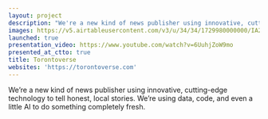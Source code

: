 ```yaml
---
layout: project
description: "We're a new kind of news publisher using innovative, cutting-edge technology to tell honest, local stories. We'e using data, code, and even a little AI to do something completely fresh."
images: https://v5.airtableusercontent.com/v3/u/34/34/1729980000000/IA2yFwnVocIu63aANX4xUg/zw712mAsVoyIhi6BRlAPnxAxh1luKiYr4Zsq3baBebKlvpow1Qbcj-vOWiiFDDAf-iDfPQinoa3sEw1LXMX0EKYCXSW1aCo1habSsm9HkjOqo8DM2IeL5IbRKnz2K5MH4-Xz1JeZ16lM5-tpGsuQ223DwR2l2WKyTNC-i8mBYaMPrHp4z_y_ebbzIdHWMolf/A6Kh93IBMj_wjYtcy7d8sW8e7un_fkhKPwpomnD6R80
launched: true
presentation_video: https://www.youtube.com/watch?v=6UuhjZoW9mo
presented_at_ctto: true
title: Torontoverse
websites: 'https://torontoverse.com'
---
```


We’re a new kind of news publisher using innovative, cutting-edge technology to tell honest, local stories. We’re using data, code, and even a little AI to do something completely fresh.